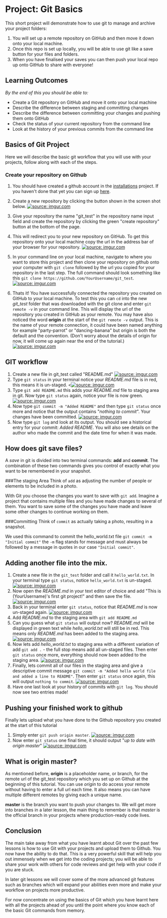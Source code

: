 # Project: Git Basics
This short project will demonstrate how to use git to manage and archive your project folders:

1. You will set up a remote repository on GitHub and then move it down onto your local machine.
2. Once this repo is set up locally, you will be able to use git like a save button for your files and folders.
3. When you have finalised your saves you can then push your local repo up onto GitHub to share with everyone!


## Learning Outcomes
*By the end of this you should be able to:*
* Create a Git repository on GitHub and move it onto your local machine
* Describe the difference between staging and committing changes
* Describe the difference between committing your changes and pushing them onto GitHub
* Check the status of your current repository from the command line
* Look at the history of your previous commits from the command line


## Basics of Git Project
Here we will describe the basic git workflow that you will use with your projects, follow along with each of the steps.

### Create your repository on Github
1. You should have created a github account in the [installations](http://www.theodinproject.com/web-development-101/installations) project. If you haven't done that yet you can sign up [here](https://github.com/).

2. Create a new repository by clicking the button shown in the screen shot below.
  <a href="http://imgur.com/kbMCvCK"><img class="tutorial-img" src="http://i.imgur.com/kbMCvCK.png" title="source: imgur.com" /></a>
3. Give your repository the name "git_test" in the repository name input field and create the repository by clicking the green "create repository" button at the bottom of the page.

4. This will redirect you to your new repository on GitHub. To get this repository onto your local machine copy the url in the address bar of your browser for your repository.
  <a href="http://imgur.com/89vxeKi"><img class="tutorial-img" src="http://i.imgur.com/89vxeKi.png" title="source: imgur.com" /></a>
5. In your command line on your local machine, navigate to where you want to store this project and then clone your repository on github onto your computer with `git clone` followed by the url you copied for your repository in the last step. The full command should look something like this `git clone https://github.com/YourUsername/git_test`.
  <a href="http://imgur.com/HFQtIs4"><img class="tutorial-img" src="http://i.imgur.com/HFQtIs4.png?1" title="source: imgur.com" /></a>
6. Thats it! You have successfully connected the repository you created on GitHub to your local machine. To test this you can `cd` into the new *git_test* folder that was downloaded with the git clone and enter `git remote -v` in your command line. This will display the url of the repository you created in GitHub as your remote. You may have also noticed the word **origin** at the start of the `git remote -v` output. This is the name of your remote connection, it could have been named anything for example "party-parrot" or "dancing-banana" but origin is both the default and the convention. (Don't worry about the details of origin for now, it will come up again near the end of the tutorial.)
  <a href="http://imgur.com/oTb22tn"><img class="tutorial-img" src="http://i.imgur.com/oTb22tn.png" title="source: imgur.com" /></a>

## GIT workflow
1. Create a new file in git_test called "README.md"
  <a href="http://imgur.com/l4jEMwE"><img class="tutorial-img" src="http://i.imgur.com/l4jEMwE.png" title="source: imgur.com" /></a>
2. Type `git status` in your terminal notice your *README.md* file is in red, this means it is un-staged.
  <<a href="http://imgur.com/SE9V63c"><img class="tutorial-img" src="http://i.imgur.com/SE9V63c.png" title="source: imgur.com" /></a>
3. Type `git add README.md` this adds your *README.md* file to staging area in git. Now type `git status` again, notice your file is now green.
  <a href="http://imgur.com/Ntpmh2u"><img class="tutorial-img" src="http://i.imgur.com/Ntpmh2u.png" title="source: imgur.com" /></a>
4. Now type `git commit -m "Added README"` and then type `git status` once more and notice that the output contains "*nothing to commit*". Your changes have been committed.
  <a href="http://imgur.com/kK5IT51"><img class="tutorial-img" src="http://i.imgur.com/kK5IT51.png" title="source: imgur.com" /></a>
5. Now type `git log` and look at its output. You should see a historical entry for your commit: *Added README*. You will also see details on the author who made the commit and the date time for when it was made.

## How does git save files?
A *save* in git is divided into two terminal commands: **add** and **commit**. The combination of these two commands gives you control of exactly what you want to be remembered in your snapshot.

###The staging Area
Think of `add` as adjusting the number of people or elements to be included in a photo.

With Git you choose the changes you want to save with `git add`. Imagine a project that contains multiple files and you have made changes to several of them. You want to save some of the changes you have made and leave some other changes to continue working on them.

###Committing
Think of `commit` as actually taking a photo, resulting in a snapshot.

We used this command to commit the hello_world.txt file `git commit -m "Initial commit"` the `-m` flag stands for message and must always be followed by a message in quotes in our case `"Initial commit"`.

## Adding another file into the mix.

1. Create a new file in the `git_test` folder and call it `hello_world.txt`. In your terminal type `git status`, notice `hello_world.txt` is un-staged.
  <a href="http://imgur.com/nW0a6cA"><img class="tutorial-img" src="http://i.imgur.com/nW0a6cA.png" title="source: imgur.com" /></a>
2. Now open the *README.md* in your text editor of choice and add "This is (YourUsername)'s first git project!" and then save the file.
  <a href="http://imgur.com/oohqJt0"><img class="tutorial-img" src="http://i.imgur.com/oohqJt0.png" title="source: imgur.com" /></a>
3. Back in your terminal enter `git status`, notice that *README.md* is now un-staged again.
  <a href="http://imgur.com/cUVKbjT"><img class="tutorial-img" src="http://i.imgur.com/cUVKbjT.png" title="source: imgur.com" /></a>
4. Add *README.md* to the staging area with `git add README.md`
5. Can you guess what `git status` will output now? *README.md* will be displayed in green text while *hello_world.txt* will still be in red. This means only *README.md* has been added to the staging area.
  <a href="http://imgur.com/12diOu9"><img class="tutorial-img" src="http://i.imgur.com/12diOu9.png" title="source: imgur.com" /></a>
6. Now lets add *hello_world.txt* to staging area with a different variation of add `git add .` - the full stop means add all un-staged files. Then enter `git status` once more, everything should now been added to the staging area.
  <a href="http://imgur.com/799uu2c"><img class="tutorial-img" src="http://i.imgur.com/799uu2c.png" title="source: imgur.com" /></a>
9. Finally, lets commit all of our files in the staging area and give a descriptive commit message `git commit -m "Added hello world file and added a line to README"`. Then enter `git status` once again, this will output `nothing to commit`.
  <a href="http://imgur.com/Vi5u2Ei"><img class="tutorial-img" src="http://i.imgur.com/Vi5u2Ei.png" title="source: imgur.com" /></a>
10. Have one last look at your history of commits with `git log`. You should now see two entries made!

## Pushing your finished work to github
Finally lets upload what you have done to the Github repository you created at the start of this tutorial

1. Simply enter `git push origin master`.
  <a href="http://imgur.com/aJvoHx6"><img class="tutorial-img" src="http://i.imgur.com/aJvoHx6.png" title="source: imgur.com" /></a>
2. Now enter `git status` one final time, it should output "*up to date with origin master*"
  <a href="http://imgur.com/l5y50J8"><img class="tutorial-img" src="http://i.imgur.com/l5y50J8.png" title="source: imgur.com" /></a>

## What is origin master?
As mentioned before, **origin** is a placeholder name, or branch, for the remote url of the git_test repository which you set up on Github at the beginning of this tutorial. You can use *origin* to do access your remote without having to enter a full url each time. It also means you can have multiple different remotes by giving each a unique name.

**master** is the branch you want to push your changes to. We will get more into branches in a later lesson, the main thing to remember is that *master* is the official branch in your projects where production-ready code lives.

## Conclusion
The main take away from what you have learnt about Git over the past few lessons is how to use Git with your projects and upload them to Github. You now have the ability to do that. This is a very powerful skill that will help you out immensely when we get into the coding projects; you will be able to share your work with others for code reviews and get help with your code if you are stuck.

In later git lessons we will cover some of the more advanced git features such as branches which will expand your abilities even more and make your workflow on projects more productive.

For now concentrate on using the basics of Git which you have learnt here with all the projects ahead of you until the point where you know each of the basic Git commands from memory.  
